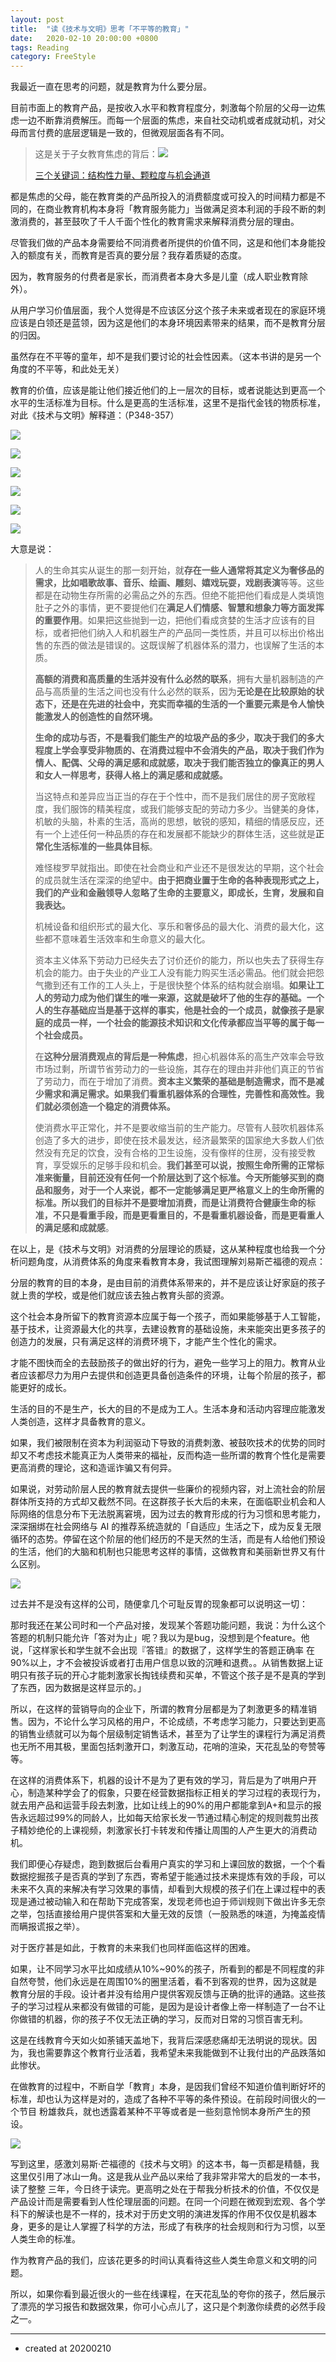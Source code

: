 ```yaml
---
layout: post
title:  "读《技术与文明》思考「不平等的教育」"
date:   2020-02-10 20:00:00 +0800
tags: Reading
category: FreeStyle
---
```


我最近一直在思考的问题，就是教育为什么要分层。

目前市面上的教育产品，是按收入水平和教育程度分，刺激每个阶层的父母一边焦虑一边不断靠消费解压。而每一个层面的焦虑，来自社交动机或者成就动机，对父母而言付费的底层逻辑是一致的，但微观层面各有不同。

> 这是关于子女教育焦虑的背后：![](https://img.ramywu.com/imgs/2020/02/0b7868650db3e99d.jpg)
>
> [三个关键词：结构性力量、颗粒度与机会通道](https://mp.weixin.qq.com/s/aZ_ABIGJKMzc3XFmoVLoEw)

都是焦虑的父母，能在教育类的产品所投入的消费额度或可投入的时间精力都是不同的，在商业教育机构本身将「教育服务能力」当做满足资本利润的手段不断的刺激消费的，甚至鼓吹了千人千面个性化的教育需求来解释消费分层的理由。

尽管我们做的产品本身需要给不同消费者所提供的价值不同，这是和他们本身能投入的额度有关，而教育是否真的要分层？我存着质疑的态度。

因为，教育服务的付费者是家长，而消费者本身大多是儿童（成人职业教育除外）。

从用户学习价值层面，我个人觉得是不应该区分这个孩子未来或者现在的家庭环境应该是白领还是蓝领，因为这是他们的本身环境因素带来的结果，而不是教育分层的归因。

虽然存在不平等的童年，却不是我们要讨论的社会性因素。（这本书讲的是另一个角度的不平等，和此处无关）


教育的价值，应该是能让他们接近他们的上一层次的目标，或者说能达到更高一个水平的生活标准为目标。什么是更高的生活标准，这里不是指代金钱的物质标准，对此《技术与文明》解释道：（P348-357）

![](https://img.ramywu.com/imgs/2020/02/d4343f7a74651383.png)


![](https://img.ramywu.com/imgs/2020/02/47f0b291bc3ace85.jpg)

![](https://img.ramywu.com/imgs/2020/02/69d49888cb1d1ac2.jpg)

![](https://img.ramywu.com/imgs/2020/02/a2698c20ff22a7b2.jpg)

![](https://img.ramywu.com/imgs/2020/02/1bc762975fcce90f.jpg)

![](https://img.ramywu.com/imgs/2020/02/5c546407d9670d23.jpg)


大意是说：

> 人的生命其实从诞生的那一刻开始，就**存在一些人通常将其定义为奢侈品的需求，比如唱歌故事、音乐、绘画、雕刻、嬉戏玩耍，戏剧表演**等等。这些都是在动物生存所需的必需品之外的东西。但绝不能把他们看成是人类填饱肚子之外的事情，更不要提他们在**满足人们情感、智慧和想象力等方面发挥的重要作用**。如果把这些抛到一边，把他们看成贪婪的生活才应该有的目标，或者把他们纳入人和机器生产的产品同一类性质，并且可以标出价格出售的东西的做法是错误的。这既误解了机器体系的潜力，也误解了生活的本质。
> 
> **高额的消费和高质量的生活并没有什么必然的联系**，拥有大量机器制造的产品与高质量的生活之间也没有什么必然的联系，因为**无论是在比较原始的状态下，还是在先进的社会中，充实而幸福的生活的一个重要元素是令人愉快能激发人的创造性的自然环境。**
> 
> **生命的成功与否，不是看我们能生产的垃圾产品的多少，取决于我们的多大程度上学会享受非物质的、在消费过程中不会消失的产品，取决于我们作为情人、配偶、父母的满足感和成就感，取决于我们能否独立的像真正的男人和女人一样思考，获得人格上的满足感和成就感。**
> 
> 当这特点和差异应当正当的存在于个性中，而不是我们居住的房子宽敞程度，我们服饰的精美程度，或我们能够支配的劳动力多少。当健美的身体，机敏的头脑，朴素的生活，高尚的思想，敏锐的感知，精细的情感反应，还有一个上述任何一种品质的存在和发展都不能缺少的群体生活，这些就是**正常化生活标准的一些具体目标**。
> 
> 难怪梭罗早就指出。即使在社会商业和产业还不是很发达的早期，这个社会的成员就生活在深深的绝望中。**由于把商业置于生命的各种表现形式之上，我们的产业和金融领导人忽略了生命的主要意义，即成长，生育，发展和自我表达。**
>  
> 机械设备和组织形式的最大化、享乐和奢侈品的最大化、消费的最大化，这些都不意味着生活效率和生命意义的最大化。
> 
> 资本主义体系下劳动力已经失去了讨价还价的能力，所以也失去了获得生存机会的能力。由于失业的产业工人没有能力购买生活必需品。他们就会把怨气撒到还有工作的工人头上，于是很快整个体系的结构就会崩塌。**如果让工人的劳动力成为他们谋生的唯一来源，这就是破坏了他的生存的基础。一个人的生存基础应当是基于这样的事实，他是社会的一个成员，就像孩子是家庭的成员一样，一个社会的能源技术知识和文化传承都应当平等的属于每一个社会成员。**
> 
> 
> 在**这种分层消费观点的背后是一种焦虑**，担心机器体系的高生产效率会导致市场过剩，所谓节省劳动力的一些设施，其存在的理由并非他们真正的节省了劳动力，而在于增加了消费。**资本主义繁荣的基础是制造需求，而不是减少需求和满足需求。如果我们看重机器体系的合理性，完善性和高效性。我们就必须创造一个稳定的消费体系。**
> 
> 使消费水平正常化，并不是要收缩当前的生产能力。尽管有人鼓吹机器体系创造了多大的进步，即使在技术最发达，经济最繁荣的国家绝大多数人们依然没有充足的饮食，没有合格的卫生设施，没有像样的住房，没有接受教育，享受娱乐的足够手段和机会。**我们甚至可以说，按照生命所需的正常标准来衡量，目前还没有任何一个阶层达到了这个标准。今天所能够买到的商品和服务，对于一个人来说，都不一定能够满足更严格意义上的生命所需的标准。**所以**我们的目标并不是要增加消费，而是让消费符合健康生命的标准，不只是看重手段，而是更看重目的，不是看重机器设备，而是更看重人的满足感和成就感**。



在以上，是《技术与文明》对消费的分层理论的质疑，这从某种程度也给我一个分析问题角度，从消费体系的角度来看教育本身，我试图理解刘易斯芒福德的观点：

分层的教育的目的本身，是由目前的消费体系带来的，并不是应该让好家庭的孩子就上贵的学校，或是他们就应该去独占教育头部的资源。

这个社会本身所留下的教育资源本应属于每一个孩子，而如果能够基于人工智能，基于技术，让资源最大化的共享，去建设教育的基础设施，未来能突出更多孩子的创造力的发展，只有满足这样的消费环境下，才能产生个性化的需求。

才能不图快而全的去鼓励孩子的做出好的行为，避免一些学习上的阻力。教育从业者应该都尽力为用户去提供和创造更具备创造条件的环境，让每个阶层的孩子，都能更好的成长。

生活的目的不是生产，长大的目的不是成为工人。生活本身和活动内容理应能激发人类创造，这样才具备教育的意义。


如果，我们被限制在资本为利润驱动下导致的消费刺激、被鼓吹技术的优势的同时却又不考虑技术能真正为人类带来的福祉，反而构造一些所谓的教育个性化是需要更高消费的理论，这和造谣诈骗又有何异。


如果说，对劳动阶层人民的教育就去提供一些廉价的视频内容，对上流社会的阶层群体所支持的方式却又截然不同。在这群孩子长大后的未来，在面临职业机会和人际网络的信息分布下无法脱离窘境，因为过去的教育形成的行为习惯和思考能力，深深捆绑在社会网络与 AI 的推荐系统造就的「自适应」生活之下，成为反复无限循环的态势。停留在这个阶层的他们经历的不是天然的生活，而是有人给他们预设的生活，他们的大脑和机制也只能思考这样的事情，这做教育和美丽新世界又有什么区别。

![](https://img.ramywu.com/imgs/2020/02/6c71da182d2adf5d.png)

过去并不是没有这样的公司，随便拿几个可耻反胃的现象都可以说明这一切：

那时我还在某公司时和一个产品对接，发现某个答题功能问题，我说：为什么这个答题的机制只能允许「答对为止」呢？我以为是bug，没想到是个feature。他说，「这样家长和学生就不会出现『答错』的数据了，这样学生的答题正确率 在90%以上，才不会被投诉或者打击用户信息以致的沉睡和退费。。从销售数据上证明只有孩子玩的开心才能刺激家长掏钱续费和买单，不管这个孩子是不是真的学到了东西，因为数据是这样显示的。」

所以，在这样的营销导向的企业下，所谓的教育分层都是为了刺激更多的精准销售。因为，不论什么学习风格的用户，不论成绩，不考虑学习能力，只要达到更高的销售业绩就可以为每个层级制定销售话术，甚至为了让学生的课程行为满足消费也无所不用其极，里面包括刺激开口，刺激互动，花哨的渲染，天花乱坠的夸赞等等。

在这样的消费体系下，机器的设计不是为了更有效的学习，背后是为了哄用户开心，制造某种学会了的假象，只要在经营数据指标正相关的学习过程的表现行为，就去用产品和运营手段去刺激，比如让线上的90%的用户都能拿到A+和显示的报告永远超过99%的同龄人，比如每天给家长发一节通过精心制定的规则裁剪出孩子精妙绝伦的上课视频，刺激家长打卡转发和传播让周围的人产生更大的消费动机。

我们即便心存疑虑，跑到数据后台看用户真实的学习和上课回放的数据，一个个看数据挖掘孩子是否真的学到了东西，寄希望于能通过技术来提炼有效的手段，可以未来不久真的来解决有学习效果的事情，却看到大规模的孩子们在上课过程中的表现是通过被动输入和在帮助下完成答案，发现老师也迫于师训规则下做出许多无奈之举，包括直接给用户提供答案和大量无效的反馈（一股熟悉的味道，为掩盖疫情而瞒报谎报之举）。

对于医疗甚是如此，于教育的未来我们也同样面临这样的困难。

如果，让不同学习水平比如成绩从10%~90%的孩子，所看到的都是不同程度的非自然夸赞，他们永远是在周围10%的圈里活着，看不到客观的世界，因为这就是教育分层的手段。设计者并没有给用户提供客观反馈与正确的批评的通路。这些孩子的学习过程从来都没有做错的可能，是因为是设计者像上帝一样制造了一台不让你做错的机器，你的孩子不仅无法正确的学习，反而对日常的习惯百害无利。


这是在线教育今天如火如荼铺天盖地下，我背后深感悲痛却无法明说的现状。因为，我也需要靠这个教育行业活着，我希望未来我能做到不让我付出的产品跌落如此惨状。



在做教育的过程中，不断自学「教育」本身，是因我们曾经不知道价值判断好坏的标准，却也认为这样是对的，造成了各种不平等的条件预设。在前段时间很火的一个节目 粉雄救兵，就也透露着某种不平等或者是一些刻意怜悯本身所产生的预设。


![](https://img.ramywu.com/imgs/2020/02/3fb398979a3fb6b1.png)

写到这里，感激刘易斯·芒福德的《技术与文明》的这本书，每一页都是精髓，我这里仅引用了冰山一角。这是我从业产品以来给了我非常非常大的启发的一本书，读了整整 三年，今日终于读完。更高明之处在于帮我分析技术的价值，不仅仅是产品设计而是需要看到人性伦理层面的问题。在同一个问题在微观到宏观、各个学科下的解读也是不一样的，技术对于历史文明的演进发挥的作用不仅仅是机器本身，更多的是让人掌握了科学的方法，形成了有秩序的社会规则和行为习惯，以至人类生命的标准。

作为教育产品的我们，应该花更多的时间认真看待这些人类生命意义和文明的问题。

所以，如果你看到最近很火的一些在线课程，在天花乱坠的夸你的孩子，然后展示了漂亮的学习报告和数据效果，你可小心点儿了，这只是个刺激你续费的必然手段之一。

---

- created at 20200210
